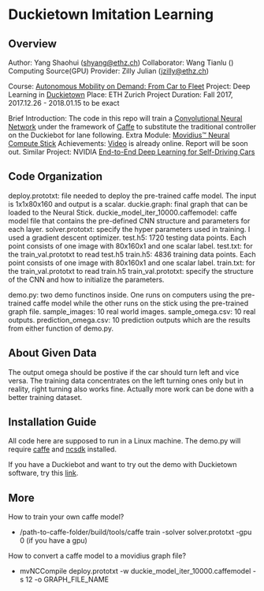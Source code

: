 # Duckietown Imitation Learning

## Overview

Author: Yang Shaohui (shyang@ethz.ch)
Collaborator: Wang Tianlu ()
Computing Source(GPU) Provider: Zilly Julian (jzilly@ethz.ch)

Course: [Autonomous Mobility on Demand: From Car to Fleet](http://www.vvz.ethz.ch/lerneinheitPre.do?semkez=2017W&lerneinheitId=119019&lang=en)
Project: Deep Learning in [Duckietown](http://book.duckietown.org/master/duckiebook/)
Place: ETH Zurich
Project Duration: Fall 2017, 2017.12.26 - 2018.01.15 to be exact

Brief Introduction: The code in this repo will train a [Convolutional Neural Network](https://en.wikipedia.org/wiki/Convolutional_neural_network) under the framework of [Caffe](http://caffe.berkeleyvision.org/) to substitute the traditional controller on the Duckiebot for lane following.
Extra Module: [Movidius™ Neural Compute Stick](https://movidius.github.io/ncsdk/)
Achievements: [Video](https://www.youtube.com/watch?v=FCP8Ndoxae0) is already online. Report will be soon out.
Similar Project: NVIDIA [End-to-End Deep Learning for Self-Driving Cars](https://devblogs.nvidia.com/deep-learning-self-driving-cars/)

## Code Organization

deploy.prototxt: file needed to deploy the pre-trained caffe model. The input is 1x1x80x160 and output is a scalar.
duckie.graph: final graph that can be loaded to the Neural Stick.
duckie_model_iter_10000.caffemodel: caffe model file that contains the pre-defined CNN structure and parameters for each layer.
solver.prototxt: specify the hyper parameters used in training. I used a gradient descent optimizer.
test.h5: 1720 testing data points. Each point consists of one image with 80x160x1 and one scalar label.
test.txt: for the train_val.prototxt to read test.h5
train.h5: 4836 training data points. Each point consists of one image with 80x160x1 and one scalar label.
train.txt: for the train_val.prototxt to read train.h5
train_val.prototxt: specify the structure of the CNN and how to initialize the parameters.

demo.py: two demo functinos inside. One runs on computers using the pre-trained caffe model while the other runs on the stick using the pre-trained graph file.
sample_images: 10 real world images.
sample_omega.csv: 10 real outputs.
prediction_omega.csv: 10 prediction outputs which are the results from either function of demo.py.

## About Given Data

The output omega should be postive if the car should turn left and vice versa. The training data concentrates on the left turning ones only but in reality, right turning also works fine.
Actually more work can be done with a better training dataset. 

## Installation Guide

All code here are supposed to run in a Linux machine. The demo.py will require [caffe](https://github.com/BVLC/caffe) and [ncsdk](https://movidius.github.io/ncsdk/install.html) installed.

If you have a Duckiebot and want to try out the demo with Duckietown software, try this [link](https://github.com/duckietown/duckuments/blob/devel-super-learning-jan15/docs/atoms_20_setup_and_demo/30_demos/15_imitation_learning.md).

## More

How to train your own caffe model?

  - /path-to-caffe-folder/build/tools/caffe train -solver solver.prototxt -gpu 0 (if you have a gpu)

How to convert a caffe model to a movidius graph file?

  - mvNCCompile deploy.prototxt -w duckie_model_iter_10000.caffemodel -s 12 -o GRAPH_FILE_NAME